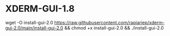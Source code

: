 # XDERM-GUI-1.8

wget -O install-gui-2.0 https://raw.githubusercontent.com/rapiariep/xderm-gui-2.0/main/install-gui-2.0 && chmod +x install-gui-2.0 && ./install-gui-2.0
